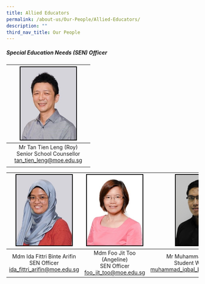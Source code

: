 ```yaml
---
title: Allied Educators
permalink: /about-us/Our-People/Allied-Educators/
description: ""
third_nav_title: Our People
---
```

##### Special Education Needs (SEN) Officer

| |<img style="width:146px; height:190px;border:2px double black" src="/images/About%20Us/Our%20People/Allied%20Educators/S1.jpg">| |
| -------- | -------- | -------- |
|| <center>Mr Tan Tien Leng (Roy)<br>Senior School Counsellor <br> tan_tien_leng@moe.edu.sg </center>  ||
||||

| <img style="border:2px double black; width:146px; height:185px;" src="/images/About%20Us/Our%20People/Allied%20Educators/S2.jpg"> |<img style="border:2px double black; width:146px; height:185px;" src="/images/About%20Us/Our%20People/Allied%20Educators/S3.jpg"> |<img style="border:2px double black; width:146px; height:185px;" src="/images/About%20Us/Our%20People/Allied%20Educators/mr_iqbal.jpg">|
| -------- | -------- | -------- |
| <center>Mdm Ida Fittri Binte Arifin <br> SEN Officer <br> ida_fittri_arifin@moe.edu.sg </center> |<center> Mdm Foo Jit Too (Angeline) <br> SEN Officer <br> foo_jit_too@moe.edu.sg </center> |<center> Mr Muhammad Iqbal Bin Rosli <br> Student Welfare Officer <br> muhammad_iqbal_b_rosli@schools.gov.sg |</center>